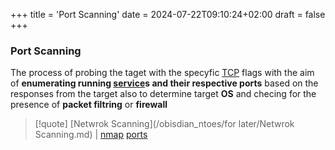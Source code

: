 +++
title = 'Port Scanning'
date = 2024-07-22T09:10:24+02:00
draft = false
+++

### Port Scanning 
The process of probing the taget with the specyfic [TCP](/obisdian_ntoes/notes_obsidian/ZPythonref/DjangoFramework/Network+/Ref_OSI/TCP.md) flags with the aim of **enumerating running [service](/obisdian_ntoes/notes_obsidian/Linux/service.md)s and their respective ports** based on the responses from the target also to determine target **OS** and checing for the presence of **packet filtring** or **firewall**  

>[!quote] [Netwrok Scanning](/obisdian_ntoes/for later/Netwrok Scanning.md) | [nmap](/obisdian_ntoes/notes_obsidian/Linux/nmap.md) [ports](/ports/ports.md)